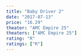 ```yaml
---
title: "Baby Driver 2"
date: "2017-07-13"
price: "16.29"
theater: "AMC Empire 25"
theaters: ["AMC Empire 25"]
rating: "R"
ratings: ["R"]
---
```

